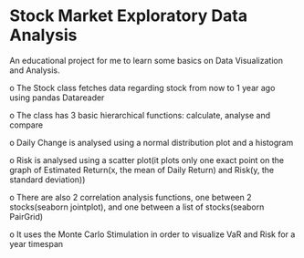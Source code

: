 # Stock Market Exploratory Data Analysis
An educational project for me to learn some basics on Data Visualization and Analysis.

o The Stock class fetches data regarding stock from now to 1 year ago using pandas Datareader

o The class has 3 basic hierarchical functions: calculate, analyse and compare

o Daily Change is analysed using a normal distribution plot and a histogram

o Risk is analysed using a scatter plot(it plots only one exact point on the graph of Estimated Return(x, the mean of Daily Return) and Risk(y, the standard deviation))

o There are also 2 correlation analysis functions, one between 2 stocks(seaborn jointplot), and one between a list of stocks(seaborn PairGrid)

o It uses the Monte Carlo Stimulation in order to visualize VaR and Risk for a year timespan

